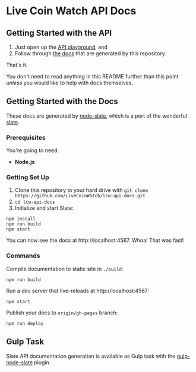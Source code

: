# Live Coin Watch API Docs

## Getting Started with the API

1. Just open up the [API playground](https://www.livecoinwatch.com/tools/api), and
2. Follow through [the docs](https://lcw-api-docs.github.io) that are generated by this repository.

That's it.

You don't need to read anything in this README further than this point *unless* you would like to help with docs themselves.

## Getting Started with the Docs

These docs are generated by [node-slate](https://node-slate.js.org), which is a port of the wonderful [slate](https://github.com/slatedocs/slate).

### Prerequisites

You're going to need:

 - **Node.js**

### Getting Set Up

1. Clone this repository to your hard drive with `git clone https://github.com/LiveCoinWatch/lcw-api-docs.git`
2. `cd lcw-api-docs`
3. Initialize and start Slate:

```shell
npm install
npm run build
npm start
```

You can now see the docs at http://localhost:4567. Whoa! That was fast!

### Commands

Compile documentation to static site in `./build`:

```shell
npm run build
```

Run a dev server that live-reloads at http://localhost:4567:

```shell
npm start
```

Publish your docs to `origin/gh-pages` branch:

```shell
npm run deploy
```

Gulp Task
---------

Slate API documentation generation is available as Gulp task with the [gulp-node-slate](https://github.com/center-key/gulp-node-slate) plugin.

